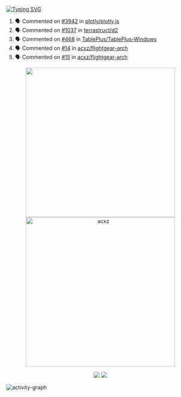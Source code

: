 [![Typing SVG](https://readme-typing-svg.herokuapp.com?size=16&color=AFFFA3&multiline=true&height=75&lines=contributing+to+robotics%2Fae%2Fml%2Fgpu;packaging+it+for+archlinux;ricer)](https://git.io/typing-svg)

<!--START_SECTION:activity-->
1. 🗣 Commented on [#3942](https://github.com/plotly/plotly.js/issues/3942#issuecomment-2012194432) in [plotly/plotly.js](https://github.com/plotly/plotly.js)
2. 🗣 Commented on [#1037](https://github.com/terrastruct/d2/issues/1037#issuecomment-1988671713) in [terrastruct/d2](https://github.com/terrastruct/d2)
3. 🗣 Commented on [#468](https://github.com/TablePlus/TablePlus-Windows/issues/468#issuecomment-1913177969) in [TablePlus/TablePlus-Windows](https://github.com/TablePlus/TablePlus-Windows)
4. 🗣 Commented on [#14](https://github.com/acxz/flightgear-arch/issues/14#issuecomment-1905106568) in [acxz/flightgear-arch](https://github.com/acxz/flightgear-arch)
5. 🗣 Commented on [#15](https://github.com/acxz/flightgear-arch/issues/15#issuecomment-1905106059) in [acxz/flightgear-arch](https://github.com/acxz/flightgear-arch)
<!--END_SECTION:activity-->

<p align="center">
  <img width="400em" src=https://github-readme-stats.vercel.app/api?username=acxz&include_all_commits=true&show_icons=true />
  <img width="400em" src="https://github-readme-streak-stats.herokuapp.com/?user=acxz&" alt="acxz" />
</p>

<p align="center">
  <img src=https://github-readme-stats.vercel.app/api/top-langs/?username=acxz&layout=compact />
  <img src=https://github-profile-trophy.vercel.app/?username=acxz&row=2&column=4 />
</p>

![activity-graph](https://github-readme-activity-graph.vercel.app/graph?username=acxz&bg_color=053c4a&color=ffffff&line=76c533&point=8f2fe1&area=true&hide_border=true&hide_title=true)
